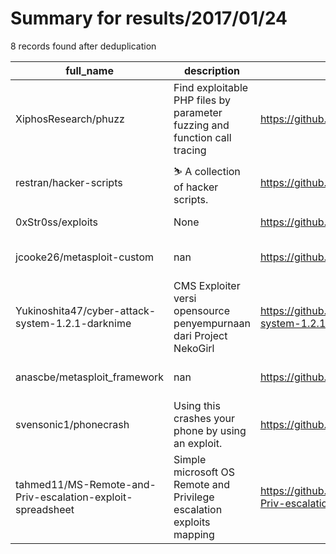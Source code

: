 
# Summary for results/2017/01/24
    
8 records found after deduplication

| full_name | description | html_url | matched_list | matched_count | pushed_at | size | stargazers_count | language | forks_count | vul_ids |
|------------------------------------------------------------|---------------------------------------------------------------------------|-------------------------------------------------------------------------------|----------------------------------|-----------------|---------------------------|--------|--------------------|------------|---------------|-----------|
| XiphosResearch/phuzz | Find exploitable PHP files by parameter fuzzing and function call tracing | https://github.com/XiphosResearch/phuzz | ['exploit'] | 1 | 2017-01-24 17:07:29+00:00 | 46 | 51 | Python | 14 | [] |
| restran/hacker-scripts | ⛷ A collection of hacker scripts. | https://github.com/restran/hacker-scripts | ['exploit'] | 1 | 2017-01-24 08:52:57+00:00 | 2045 | 27 | Python | 14 | [] |
| 0xStr0ss/exploits | None | https://github.com/0xStr0ss/exploits | ['exploit'] | 1 | 2017-01-24 06:16:53+00:00 | 2 | 4 | PHP | 4 | [] |
| jcooke26/metasploit-custom | nan | https://github.com/jcooke26/metasploit-custom | ['metasploit module OR payload'] | 1 | 2017-01-24 21:38:45+00:00 | 9 | 0 | nan | 0 | [] |
| Yukinoshita47/cyber-attack-system-1.2.1-darknime | CMS Exploiter versi opensource penyempurnaan dari Project NekoGirl | https://github.com/Yukinoshita47/cyber-attack-system-1.2.1-darknime | ['exploit'] | 1 | 2017-01-24 17:31:28+00:00 | 22201 | 14 | PHP | 18 | [] |
| anascbe/metasploit_framework | nan | https://github.com/anascbe/metasploit_framework | ['metasploit module OR payload'] | 1 | 2017-01-24 10:26:29+00:00 | 0 | 0 | nan | 0 | [] |
| svensonic1/phonecrash | Using this crashes your phone by using an exploit. | https://github.com/svensonic1/phonecrash | ['exploit'] | 1 | 2017-01-24 11:03:54+00:00 | 4 | 0 | HTML | 1 | [] |
| tahmed11/MS-Remote-and-Priv-escalation-exploit-spreadsheet | Simple microsoft OS Remote and Privilege escalation exploits mapping | https://github.com/tahmed11/MS-Remote-and-Priv-escalation-exploit-spreadsheet | ['exploit'] | 1 | 2017-01-24 14:28:53+00:00 | 16 | 3 | | 3 | [] |
